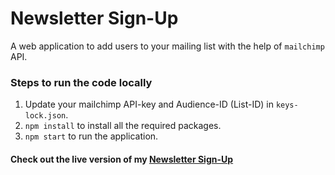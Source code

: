 # Newsletter Sign-Up

A web application to add users to your mailing list with the help of `mailchimp` API.

### Steps to run the code locally
1) Update your mailchimp API-key and Audience-ID (List-ID) in `keys-lock.json`.
2) `npm install` to install all the required packages.
3) `npm start` to run the application.

#### Check out the live version of my [Newsletter Sign-Up](https://still-refuge-36352.herokuapp.com/)
